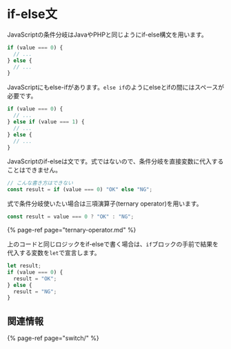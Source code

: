 # if-else文

JavaScriptの条件分岐はJavaやPHPと同じようにif-else構文を用います。

```javascript
if (value === 0) {
  // ...
} else {
  // ...
}
```

JavaScriptにもelse-ifがあります。`else if`のようにelseとifの間にはスペースが必要です。

```javascript
if (value === 0) {
  // ...
} else if (value === 1) {
  // ...
} else {
  // ...
}
```

JavaScriptのif-elseは文です。式ではないので、条件分岐を直接変数に代入することはできません。

```javascript
// こんな書き方はできない
const result = if (value === 0) "OK" else "NG";
```

式で条件分岐使いたい場合は三項演算子\(ternary operator\)を用います。

```javascript
const result = value === 0 ? "OK" : "NG";
```

{% page-ref page="ternary-operator.md" %}

上のコードと同じロジックをif-elseで書く場合は、`if`ブロックの手前で結果を代入する変数を`let`で宣言します。

```javascript
let result;
if (value === 0) {
  result = "OK";
} else {
  result = "NG";
}
```

## 関連情報

{% page-ref page="switch/" %}


